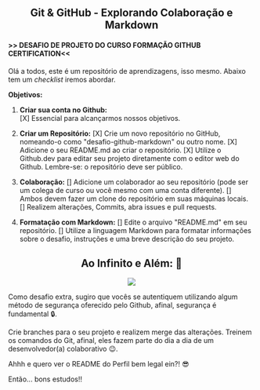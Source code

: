 <center><h2>Git & GitHub - Explorando Colaboração e Markdown </h2></center>

#### >> DESAFIO DE PROJETO DO CURSO FORMAÇÃO GITHUB CERTIFICATION<<

Olá a todos, este é um repositório de aprendizagens, isso mesmo. Abaixo tem um _checklist_ iremos abordar.

**Objetivos:**

1. **Criar sua conta no Github:**<br>
   [X] Essencial para alcançarmos nossos objetivos.

2. **Criar um Repositório:**
   [X] Crie um novo repositório no GitHub, nomeando-o como "desafio-github-markdown" ou outro nome.
   [X] Adicione o seu README.md ao criar o repositório.
   [X] Utilize o Github.dev para editar seu projeto diretamente com o editor web do Github.  Lembre-se: o repositório deve ser público.

3. **Colaboração:**
   [] Adicione um colaborador ao seu repositório (pode ser um colega de curso ou você mesmo com uma conta diferente).
   [] Ambos devem fazer um clone do repositório em suas máquinas locais.
   [] Realizem alterações, Commits, abra issues e pull requests.

4. **Formatação com Markdown:**
   [] Edite o arquivo "README.md" em seu repositório.
   [] Utilize a linguagem Markdown para formatar informações sobre o desafio, instruções e uma breve descrição do seu projeto.

<div align="center"><h2> Ao Infinito e Além: 🚀</h2></div>

<div align="center"><img src="https://i.pinimg.com/originals/6b/7e/d3/6b7ed39c3751c92df2d3ece16a329925.gif") /></div>


Como desafio extra, sugiro que vocês se autentiquem utilizando algum método de segurança oferecido pelo Github, afinal, segurança é fundamental 🔒.

Crie branches para o seu projeto e realizem merge das alterações. Treinem os comandos do Git, afinal, eles fazem parte do dia a dia de um desenvolvedor(a) colaborativo 😉.

Ahhh e quero ver o README do Perfil bem legal ein?! 😎

Então... bons estudos!!